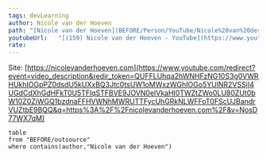 ```yaml
---
tags: devLearning
author: Nicole van der Hoeven
path: "[Nicole van der Hoeven](BEFORE/Person/YouTube/Nicole%20van%20der%20Hoeven.md)"
youtubeUrl:   "[(159) Nicole van der Hoeven - YouTube](https://www.youtube.com/@nicolevdh)"
rate: 
---
```




 Site: [https://nicolevanderhoeven.com](https://www.youtube.com/redirect?event=video_description&redir_token=QUFFLUhqa2hWNHFzNG10S3g0VWRHUkhIOGpPZ0dsdU5kUXxBQ3Jtc0tsUW1oMWxzWGhIOGo5YUlNR2VSSjI4UGdCdXhGdHFkT0U5TFlqSTFBVE9JOVN0elVkaHI0TWZtZWo0LU80ZUt0bW10Z0ZiWGQ1bzdnaFFHVWNhMWRUTTFycUhGRkNLWFFoT0FScUJBandrVUZtbE9BQQ&q=https%3A%2F%2Fnicolevanderhoeven.com%2F&v=NosD77WX7qM) 


```dataview
table 
from "BEFORE/outsource"
where contains(author,"Nicole van der Hoeven")
```